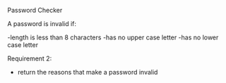 Password Checker

A password is invalid if:

-length is less than 8 characters
-has no upper case letter
-has no lower case letter

Requirement 2:

- return the reasons that make a password invalid
